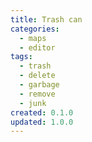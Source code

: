 ```yaml
---
title: Trash can
categories:
  - maps
  - editor
tags:
  - trash
  - delete
  - garbage
  - remove
  - junk
created: 0.1.0
updated: 1.0.0
---
```

